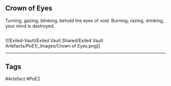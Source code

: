 ## Crown of Eyes
Turning, gazing, blinking,
behold the eyes of void.
Burning, razing, drinking,
your mind is destroyed.
##
![[Exiled-Vault/Exiled Vault Shared/Exiled Vault Artefacts/PoE1/_Images/Crown of Eyes.png]]

---
## Tags
#Artefact
#PoE2